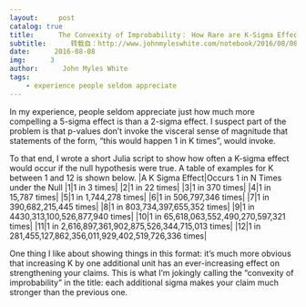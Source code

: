 ```yaml
---
layout:     post
catalog: true
title:      The Convexity of Improbability： How Rare are K-Sigma Effects?
subtitle:      转载自：http://www.johnmyleswhite.com/notebook/2016/08/08/the-convexity-of-improbability-how-rare-are-k-sigma-effects/
date:      2016-08-08
img:      3
author:      John Myles White
tags:
    - experience people seldom appreciate
---
```


In my experience, people seldom appreciate just how much more compelling a 5-sigma effect is than a 2-sigma effect. I suspect part of the problem is that p-values don’t invoke the visceral sense of magnitude that statements of the form, “this would happen 1 in K times”, would invoke.

To that end, I wrote a short Julia script to show how often a K-sigma effect would occur if the null hypothesis were true. A table of examples for K between 1 and 12 is shown below.
|A K Sigma Effect|Occurs 1 in N Times under the Null
|1|1 in 3 times|
|2|1 in 22 times|
|3|1 in 370 times|
|4|1 in 15,787 times|
|5|1 in 1,744,278 times|
|6|1 in 506,797,346 times|
|7|1 in 390,682,215,445 times|
|8|1 in 803,734,397,655,352 times|
|9|1 in 4430,313,100,526,877,940 times|
|10|1 in 65,618,063,552,490,270,597,321 times|
|11|1 in 2,616,897,361,902,875,526,344,715,013 times|
|12|1 in 281,455,127,862,356,011,929,402,519,726,336 times|

One thing I like about showing things in this format: it’s much more obvious that increasing K by one additional unit has an ever-increasing effect on strengthening your claims. This is what I’m jokingly calling the “convexity of improbability” in the title: each additional sigma makes your claim much stronger than the previous one.
